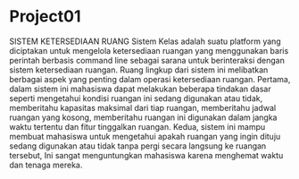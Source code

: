 # Project01
SISTEM KETERSEDIAAN RUANG
Sistem Kelas adalah suatu platform yang diciptakan untuk mengelola ketersediaan ruangan yang menggunakan baris perintah berbasis command line sebagai sarana untuk berinteraksi dengan sistem ketersediaan ruangan. Ruang lingkup dari sistem ini melibatkan berbagai aspek yang penting dalam operasi ketersediaan ruangan. Pertama, dalam sistem ini mahasiswa dapat melakukan beberapa tindakan dasar seperti mengetahui kondisi ruangan ini sedang digunakan atau tidak, memberitahu kapasitas maksimal dari tiap ruangan, memberitahu jadwal ruangan yang kosong, memberitahu ruangan ini digunakan dalam jangka waktu tertentu dan fitur tinggalkan ruangan. Kedua, sistem ini mampu membuat mahasiswa untuk mengetahui apakah ruangan yang ingin dituju sedang digunakan atau tidak tanpa pergi secara langsung ke ruangan tersebut, Ini sangat menguntungkan mahasiswa karena menghemat waktu dan tenaga mereka.
